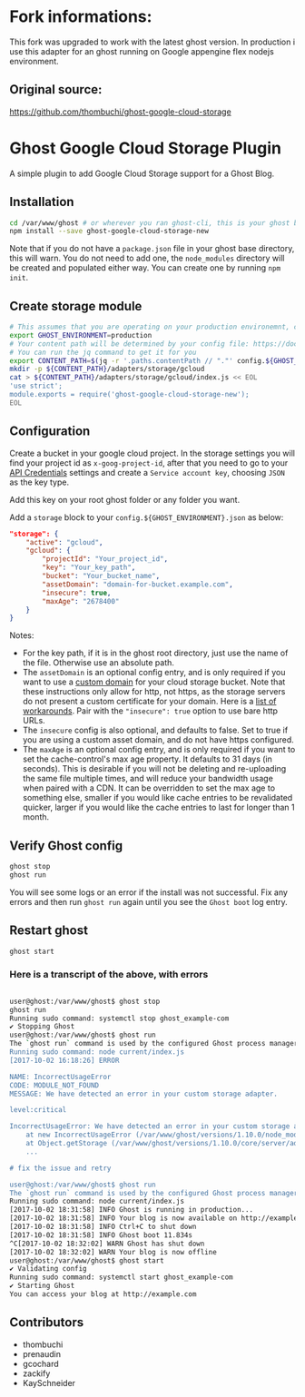 #  Fork informations:
This fork was upgraded to work with the latest ghost version.
In production i use this adapter for an ghost running on Google appengine flex nodejs environment.

## Original source:
https://github.com/thombuchi/ghost-google-cloud-storage

# Ghost Google Cloud Storage Plugin 
A simple plugin to add Google Cloud Storage support for a Ghost Blog. 

## Installation
```bash
cd /var/www/ghost # or wherever you ran ghost-cli, this is your ghost base directory
npm install --save ghost-google-cloud-storage-new
```
Note that if you do not have a `package.json` file in your ghost base directory, this will warn. You do not need to add one, the `node_modules` directory will be created and populated either way. You can create one by running `npm init`.

## Create storage module
```bash
# This assumes that you are operating on your production environemnt, change the following variable if necessary.
export GHOST_ENVIRONMENT=production
# Your content path will be determined by your config file: https://docs.ghost.org/v1.0/docs/config#section-paths
# You can run the jq command to get it for you
export CONTENT_PATH=$(jq -r '.paths.contentPath // "."' config.${GHOST_ENVIRONMENT}.json)
mkdir -p ${CONTENT_PATH}/adapters/storage/gcloud
cat > ${CONTENT_PATH}/adapters/storage/gcloud/index.js << EOL
'use strict';
module.exports = require('ghost-google-cloud-storage-new');
EOL
```

## Configuration

Create a bucket in your google cloud project. In the storage settings you will find your project id as `x-goog-project-id`, after that you need to go to your [API Credentials](https://console.cloud.google.com/apis/credentials) settings and create a `Service account key`, choosing `JSON` as the key type.

Add this key on your root ghost folder or any folder you want.

Add a `storage` block to your `config.${GHOST_ENVIRONMENT}.json` as below:

```json
"storage": {
    "active": "gcloud",
    "gcloud": {
        "projectId": "Your_project_id",
        "key": "Your_key_path",
        "bucket": "Your_bucket_name",
        "assetDomain": "domain-for-bucket.example.com",
        "insecure": true,
        "maxAge": "2678400"
    }
}
```

Notes:
- For the key path, if it is in the ghost root directory, just use the name of the file. Otherwise use an absolute path.
- The `assetDomain` is an optional config entry, and is only required if you want to use a [custom domain](https://cloud.google.com/storage/docs/hosting-static-website) for your cloud storage bucket. Note that these instructions only allow for http, not https, as the storage servers do not present a custom certificate for your domain. Here is a [list of workarounds](https://cloud.google.com/storage/docs/static-website#https). Pair with the `"insecure": true` option to use bare http URLs.
- The `insecure` config is also optional, and defaults to false. Set to true if you are using a custom asset domain, and do not have https configured.
- The `maxAge` is an optional config entry, and is only required if you want to set the cache-control's max age property. It defaults to 31 days (in seconds). This is desirable if you will not be deleting and re-uploading the same file multiple times, and will reduce your bandwidth usage when paired with a CDN. It can be overridden to set the max age to something else, smaller if you would like cache entries to be revalidated quicker, larger if you would like the cache entries to last for longer than 1 month.

## Verify Ghost config
```bash
ghost stop
ghost run
```
You will see some logs or an error if the install was not successful. Fix any errors and then run `ghost run` again until you see the `Ghost boot` log entry.

## Restart ghost
```bash
ghost start
```

### Here is a transcript of the above, with errors
```bash

user@ghost:/var/www/ghost$ ghost stop
ghost run
Running sudo command: systemctl stop ghost_example-com
✔ Stopping Ghost
user@ghost:/var/www/ghost$ ghost run
The `ghost run` command is used by the configured Ghost process manager and for debugging. If you're not running this to debug something, you should run `ghost start` instead.
Running sudo command: node current/index.js
[2017-10-02 16:18:26] ERROR

NAME: IncorrectUsageError
CODE: MODULE_NOT_FOUND
MESSAGE: We have detected an error in your custom storage adapter.

level:critical

IncorrectUsageError: We have detected an error in your custom storage adapter.
    at new IncorrectUsageError (/var/www/ghost/versions/1.10.0/node_modules/ghost-ignition/lib/errors/index.js:79:23)
    at Object.getStorage (/var/www/ghost/versions/1.10.0/core/server/adapters/storage/index.js:43:19)
    ...

# fix the issue and retry

user@ghost:/var/www/ghost$ ghost run
The `ghost run` command is used by the configured Ghost process manager and for debugging. If you're not running this to debug something, you should run `ghost start` instead.
Running sudo command: node current/index.js
[2017-10-02 18:31:58] INFO Ghost is running in production... 
[2017-10-02 18:31:58] INFO Your blog is now available on http://example.com/ 
[2017-10-02 18:31:58] INFO Ctrl+C to shut down 
[2017-10-02 18:31:58] INFO Ghost boot 11.834s 
^C[2017-10-02 18:32:02] WARN Ghost has shut down 
[2017-10-02 18:32:02] WARN Your blog is now offline 
user@ghost:/var/www/ghost$ ghost start
✔ Validating config
Running sudo command: systemctl start ghost_example-com
✔ Starting Ghost
You can access your blog at http://example.com

```

## Contributors
- thombuchi
- prenaudin
- gcochard
- zackify
- KaySchneider
